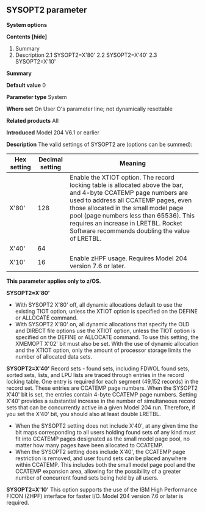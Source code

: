 ## SYSOPT2 parameter

**System options**

**Contents [hide]**
1. Summary
2. Description
    2.1 SYSOPT2=X'80'
    2.2 SYSOPT2=X'40'
    2.3 SYSOPT2=X'10'

**Summary**

**Default value**
0

**Parameter type**
System

**Where set**
On User O's parameter line; not dynamically resettable

**Related products**
All

**Introduced**
Model 204 V6.1 or earlier

**Description**
The valid settings of SYSOPT2 are (options can be summed):

| Hex setting | Decimal setting | Meaning |
|---|---|---|
| X'80' | 128 | Enable the XTIOT option. The record locking table is allocated above the bar, and 4-byte CCATEMP page numbers are used to address all CCATEMP pages, even those allocated in the small model page pool (page numbers less than 65536). This requires an increase in LRETBL. Rocket Software recommends doubling the value of LRETBL. |
| X'40' | 64 |  |
| X'10' | 16 | Enable zHPF usage. Requires Model 204 version 7.6 or later. |

**This parameter applies only to z/OS.**

**SYSOPT2=X'80'**
* With SYSOPT2 X'80' off, all dynamic allocations default to use the existing TIOT option, unless the XTIOT option is specified on the DEFINE or ALLOCATE command.
* With SYSOPT2 X'80' on, all dynamic allocations that specify the OLD and DIRECT file options use the XTIOT option, unless the TIOT option is specified on the DEFINE or ALLOCATE command. To use this setting, the XMEMOPT X'02' bit must also be set.
With the use of dynamic allocation and the XTIOT option, only the amount of processor storage limits the number of allocated data sets.

**SYSOPT2=X'40'**
Record sets - found sets, including FDWOL found sets, sorted sets, lists, and LPU lists are traced through entries in the record locking table. One entry is required for each segment (49,152 records) in the record set. These entries are CCATEMP page numbers.
When the SYSOPT2 X'40' bit is set, the entries contain 4-byte CCATEMP page numbers. Setting X'40' provides a substantial increase in the number of simultaneous record sets that can be concurrently active in a given Model 204 run. Therefore, if you set the X'40' bit, you should also at least double LRETBL.
* When the SYSOPT2 setting does not include X'40', at any given time the bit maps corresponding to all users holding found sets of any kind must fit into CCATEMP pages designated as the small model page pool, no matter how many pages have been allocated to CCATEMP.
* When the SYSOPT2 setting does include X'40', the CCATEMP page restriction is removed, and user found sets can be placed anywhere within CCATEMP. This includes both the small model page pool and the CCATEMP expansion area, allowing for the possibility of a greater number of concurrent found sets being held by all users.

**SYSOPT2=X'10'**
This option supports the use of the IBM High Performance FICON (ZHPF) interface for faster I/O. Model 204 version 7.6 or later is required.

